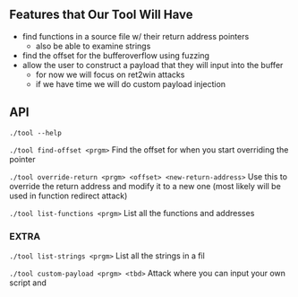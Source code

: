 ## Features that Our Tool Will Have
- find functions in a source file w/ their return address pointers
	- also be able to examine strings
- find the offset for the bufferoverflow using fuzzing
- allow the user to construct a payload that they will input into the buffer
	- for now we will focus on ret2win attacks
	- if we have time we will do custom payload injection

## API
```./tool --help```

```./tool find-offset <prgm>```
Find the offset for when you start overriding the pointer

```./tool override-return <prgm> <offset> <new-return-address>```
Use this to override the return address and modify it to a new one (most likely will be used in function redirect attack)

```./tool list-functions <prgm>```
List all the functions and addresses

### EXTRA

```./tool list-strings <prgm>```
List all the strings in a fil

```./tool custom-payload <prgm> <tbd>``` 
Attack where you can input your own script and 